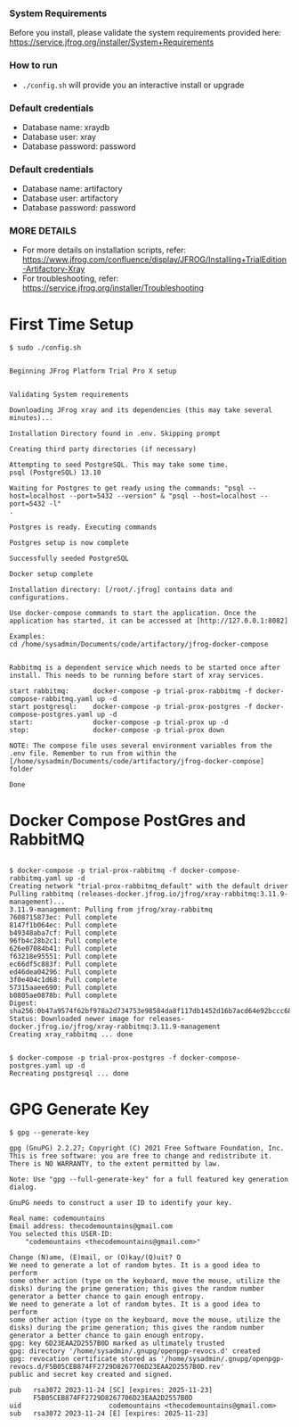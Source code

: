 ### System Requirements
Before you install, please validate the system requirements provided here: https://service.jfrog.org/installer/System+Requirements  

### How to run
* `./config.sh` will provide you an interactive install or upgrade

### Default credentials
* Database name: xraydb
* Database user: xray
* Database password: password

### Default credentials
* Database name: artifactory
* Database user: artifactory
* Database password: password

### MORE DETAILS 
* For more details on installation scripts, refer: https://www.jfrog.com/confluence/display/JFROG/Installing+TrialEdition-Artifactory-Xray
* For troubleshooting, refer: https://service.jfrog.org/installer/Troubleshooting

# First Time Setup
```
$ sudo ./config.sh 


Beginning JFrog Platform Trial Pro X setup


Validating System requirements

Downloading JFrog xray and its dependencies (this may take several minutes)...

Installation Directory found in .env. Skipping prompt

Creating third party directories (if necessary)

Attempting to seed PostgreSQL. This may take some time.
psql (PostgreSQL) 13.10

Waiting for Postgres to get ready using the commands: "psql --host=localhost --port=5432 --version" & "psql --host=localhost --port=5432 -l"
.

Postgres is ready. Executing commands

Postgres setup is now complete

Successfully seeded PostgreSQL

Docker setup complete

Installation directory: [/root/.jfrog] contains data and configurations.

Use docker-compose commands to start the application. Once the application has started, it can be accessed at [http://127.0.0.1:8082]

Examples:
cd /home/sysadmin/Documents/code/artifactory/jfrog-docker-compose


Rabbitmq is a dependent service which needs to be started once after install. This needs to be running before start of xray services.

start rabbitmq:      docker-compose -p trial-prox-rabbitmq -f docker-compose-rabbitmq.yaml up -d
start postgresql:    docker-compose -p trial-prox-postgres -f docker-compose-postgres.yaml up -d
start:               docker-compose -p trial-prox up -d
stop:                docker-compose -p trial-prox down

NOTE: The compose file uses several environment variables from the .env file. Remember to run from within the [/home/sysadmin/Documents/code/artifactory/jfrog-docker-compose] folder

Done
```

# Docker Compose PostGres and RabbitMQ
```

$ docker-compose -p trial-prox-rabbitmq -f docker-compose-rabbitmq.yaml up -d
Creating network "trial-prox-rabbitmq_default" with the default driver
Pulling rabbitmq (releases-docker.jfrog.io/jfrog/xray-rabbitmq:3.11.9-management)...
3.11.9-management: Pulling from jfrog/xray-rabbitmq
7608715873ec: Pull complete
8147f1b064ec: Pull complete
b49348aba7cf: Pull complete
96fb4c28b2c1: Pull complete
626e07084b41: Pull complete
f63218e95551: Pull complete
ec66df5c883f: Pull complete
ed46dea04296: Pull complete
3f0e404c1d68: Pull complete
57315aaee690: Pull complete
b0805ae0878b: Pull complete
Digest: sha256:0b47a9574f62bf978a2d734753e98584da8f117db1452d16b7acd64e92bccc68
Status: Downloaded newer image for releases-docker.jfrog.io/jfrog/xray-rabbitmq:3.11.9-management
Creating xray_rabbitmq ... done


$ docker-compose -p trial-prox-postgres -f docker-compose-postgres.yaml up -d
Recreating postgresql ... done

```


# GPG Generate Key
```
$ gpg --generate-key

gpg (GnuPG) 2.2.27; Copyright (C) 2021 Free Software Foundation, Inc.
This is free software: you are free to change and redistribute it.
There is NO WARRANTY, to the extent permitted by law.

Note: Use "gpg --full-generate-key" for a full featured key generation dialog.

GnuPG needs to construct a user ID to identify your key.

Real name: codemountains
Email address: thecodemountains@gmail.com
You selected this USER-ID:
    "codemountains <thecodemountains@gmail.com>"

Change (N)ame, (E)mail, or (O)kay/(Q)uit? O
We need to generate a lot of random bytes. It is a good idea to perform
some other action (type on the keyboard, move the mouse, utilize the
disks) during the prime generation; this gives the random number
generator a better chance to gain enough entropy.
We need to generate a lot of random bytes. It is a good idea to perform
some other action (type on the keyboard, move the mouse, utilize the
disks) during the prime generation; this gives the random number
generator a better chance to gain enough entropy.
gpg: key 6D23EAA2D2557B0D marked as ultimately trusted
gpg: directory '/home/sysadmin/.gnupg/openpgp-revocs.d' created
gpg: revocation certificate stored as '/home/sysadmin/.gnupg/openpgp-revocs.d/F5B05CEB874FF2729D8267706D23EAA2D2557B0D.rev'
public and secret key created and signed.

pub   rsa3072 2023-11-24 [SC] [expires: 2025-11-23]
      F5B05CEB874FF2729D8267706D23EAA2D2557B0D
uid                      codemountains <thecodemountains@gmail.com>
sub   rsa3072 2023-11-24 [E] [expires: 2025-11-23]

```